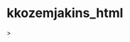 # kkozemjakins_html
<!DOCTYPE html>
<html>

 <head>
    <meta charset="UTF-8"/>
	<title>blogeri </title>
	
 </head>
>



</html>